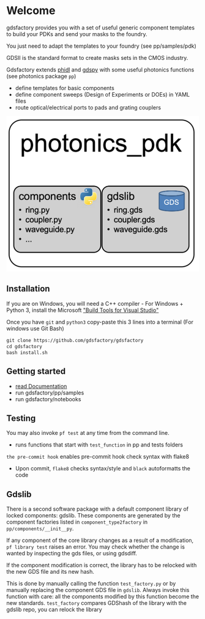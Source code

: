 # Welcome

gdsfactory provides you with a set of useful generic component templates to build your PDKs and send your masks to the foundry.

You just need to adapt the templates to your foundry (see pp/samples/pdk)

GDSII is the standard format to create masks sets in the CMOS industry.

Gdsfactory extends [phidl](https://github.com/amccaugh/phidl) and [gdspy](https://github.com/heitzmann/gdspy) with some useful photonics functions (see photonics package `pp`)

- define templates for basic components
- define component sweeps (Design of Experiments or DOEs) in YAML files
- route optical/electrical ports to pads and grating couplers

![gdslib](images/gdslib.png)

## Installation

If you are on Windows, you will need a C++ compiler - For Windows + Python 3, install the Microsoft ["Build Tools for Visual Studio"](https://www.visualstudio.com/downloads/#build-tools-for-visual-studio-2017)

Once you have `git` and `python3` copy-paste this 3 lines into a terminal (For windows use Git Bash)

```
git clone https://github.com/gdsfactory/gdsfactory
cd gdsfactory
bash install.sh
```

## Getting started

- [read Documentation](https://gdsfactory.readthedocs.io/en/latest/intro.html)
- run gdsfactory/pp/samples
- run gdsfactory/notebooks

## Testing

You may also invoke `pf test` at any time from the command line.

- runs functions that start with `test_function` in pp and tests folders

`the pre-commit hook` enables pre-commit hook check syntax with flake8

- Upon commit, `flake8` checks syntax/style and `black` autoformatts the code

## Gdslib


There is a second software package with a default component library of locked components: gdslib.
These components are generated by the component factories listed in `component_type2factory` in `pp/components/__init__py`.

If any component of the core library changes as a result of a modification, `pf library test` raises an error.
You may check whether the change is wanted by inspecting the gds files, or using gdsdiff.

If the component modification is correct, the library has to be relocked with the new GDS file and its new hash.

This is done by manually calling the function `test_factory.py` or by manually replacing the component GDS file in `gdslib`.
Always invoke this function with care: all the components modified by this function become the new standards.
`test_factory` compares GDShash of the library with the gdslib repo, you can relock the library

